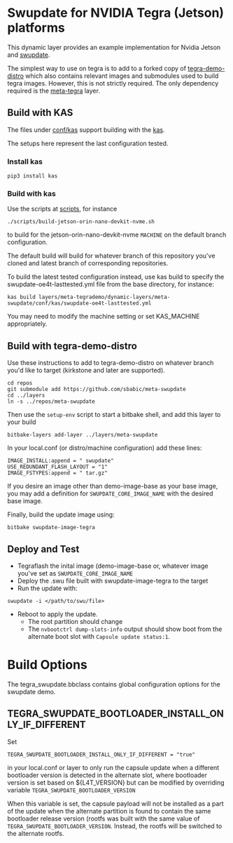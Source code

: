 # Swupdate for NVIDIA Tegra (Jetson) platforms

This dynamic layer provides an example implementation for
Nvidia Jetson and [swupdate](https://sbabic.github.io/swupdate).

The simplest way to use on tegra is to add to a forked copy of
[tegra-demo-distro](https://github.com/OE4T/tegra-demo-distro) which
also contains relevant images and submodules used to build tegra images.
However, this is not strictly required.  The only dependency required
is the [meta-tegra](https://github.com/OE4T/meta-tegra) layer.

## Build with KAS

The files under [conf/kas](conf/kas) support building with
the [kas](https://kas.readthedocs.io/).

The setups here represent the last configuration tested.

### Install kas
```
pip3 install kas
```

### Build with kas

Use the scripts at [scripts](scripts), for instance

```
./scripts/build-jetson-orin-nano-devkit-nvme.sh
```
to build for the jetson-orin-nano-devkit-nvme `MACHINE` on the
default branch configuration.

The default build will build for whatever branch of this
repository you've cloned and latest branch of corresponding
repositories.

To build the latest tested configuration instead, use kas
build to specify the swupdate-oe4t-lasttested.yml file from
the base directory, for instance:

```
kas build layers/meta-tegrademo/dynamic-layers/meta-swupdate/conf/kas/swupdate-oe4t-lasttested.yml
```
You may need to modify the machine setting or set KAS_MACHINE appropriately.


## Build with tegra-demo-distro

Use these instructions to add to tegra-demo-distro on whatever
branch you'd like to target (kirkstone and later are supported).

```
cd repos
git submodule add https://github.com/sbabic/meta-swupdate
cd ../layers
ln -s ../repos/meta-swupdate
```

Then use the `setup-env` script to start a bitbake shell, and add
this layer to your build
```
bitbake-layers add-layer ../layers/meta-swupdate
```

In your local.conf (or distro/machine configuration) add
these lines:
```
IMAGE_INSTALL:append = " swupdate"
USE_REDUNDANT_FLASH_LAYOUT = "1"
IMAGE_FSTYPES:append = " tar.gz"
```
If you desire an image other than demo-image-base as your base image,
you may add a definition for `SWUPDATE_CORE_IMAGE_NAME` with the
desired base image.

Finally, build the update image using:
```
bitbake swupdate-image-tegra
```

## Deploy and Test
* Tegraflash the inital image (demo-image-base or, whatever
image you've set as `SWUPDATE_CORE_IMAGE_NAME`
* Deploy the .swu file built with swupdate-image-tegra
to the target
* Run the update with:
```
swupdate -i </path/to/swu/file>
```
* Reboot to apply the update.
  * The root partition should change
  * The `nvbootctrl dump-slots-info` output should show boot
from the alternate boot slot with `Capsule update status:1`.

# Build Options

The tegra_swupdate.bbclass contains global configuration options
for the swupdate demo.

## TEGRA_SWUPDATE_BOOTLOADER_INSTALL_ONLY_IF_DIFFERENT

Set
```
TEGRA_SWUPDATE_BOOTLOADER_INSTALL_ONLY_IF_DIFFERENT = "true"
```
in your local.conf or layer to only run the capsule update when
a different bootloader version is detected in the alternate slot,
where bootloader version is set based on ${L4T_VERSION} but can
be modified by overriding variable `TEGRA_SWUPDATE_BOOTLOADER_VERSION`

When this variable is set, the capsule payload will not be installed
as a part of the update when the alternate partition is found to contain
the same bootloader release version (rootfs was built with the same
value of `TEGRA_SWUPDATE_BOOTLOADER_VERSION`.  Instead, the rootfs
will be switched to the alternate rootfs.
